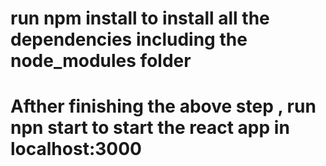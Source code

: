 # run npm install to install all the dependencies including the node_modules folder
# Afther finishing the above step , run npn start to start the react app in localhost:3000
